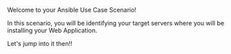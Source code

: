 Welcome to your Ansible Use Case Scenario! 

In this scenario, you will be identifying your target servers where you will be installing your Web Application.

Let's jump into it then!!
